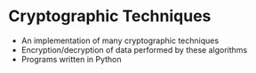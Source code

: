 # Cryptographic Techniques

* An implementation of many cryptographic techniques
* Encryption/decryption of data performed by these algorithms
* Programs written in Python
